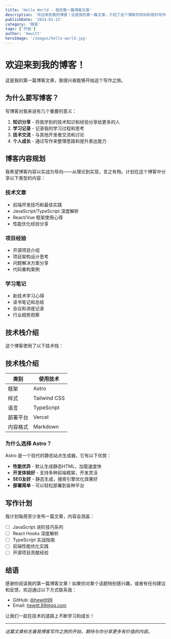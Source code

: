 ```yaml
---
title: 'Hello World - 我的第一篇博客文章'
description: '欢迎来到我的博客！这是我的第一篇文章，介绍了这个博客的目标和我的写作计划。'
publishDate: '2024-01-15'
category: '随笔'
tags: ['开始']
author: 'Hewitt'
heroImage: '/images/hello-world.jpg'
---
```


# 欢迎来到我的博客！

这是我的第一篇博客文章，我很兴奋能够开始这个写作之旅。

## 为什么要写博客？

写博客对我来说有几个重要的意义：

1. **知识分享** - 将我学到的技术知识和经验分享给更多的人
2. **学习记录** - 记录我的学习过程和思考
3. **技术交流** - 与其他开发者交流和讨论
4. **个人成长** - 通过写作来整理思路和提升表达能力

## 博客内容规划

我希望博客内容以实战为导向——从理论到实现，言之有物。计划在这个博客中分享以下类型的内容：

### 技术文章

- 前端开发技巧和最佳实践
- JavaScript/TypeScript 深度解析
- React/Vue 框架使用心得
- 性能优化经验分享

### 项目经验

- 开源项目介绍
- 项目架构设计思考
- 问题解决方案分享
- 代码重构案例

### 学习笔记

- 新技术学习心得
- 读书笔记和总结
- 会议和讲座记录
- 行业趋势观察

## 技术栈介绍

这个博客使用了以下技术栈：

## 技术栈介绍

| 类别     | 使用技术     |
| -------- | ------------ |
| 框架     | Astro        |
| 样式     | Tailwind CSS |
| 语言     | TypeScript   |
| 部署平台 | Vercel       |
| 内容格式 | Markdown     |

### 为什么选择 Astro？

Astro 是一个现代的静态站点生成器，它有以下优势：

- **性能优异** - 默认生成静态HTML，加载速度快
- **开发体验好** - 支持多种前端框架，开发灵活
- **SEO友好** - 静态生成，搜索引擎优化效果好
- **部署简单** - 可以轻松部署到各种平台

## 写作计划

我计划每周至少发布一篇文章，内容会涵盖：

- [ ] JavaScript 进阶技巧系列
- [ ] React Hooks 深度解析
- [ ] TypeScript 实战指南
- [ ] 前端性能优化实践
- [ ] 开源项目贡献经验

## 结语

感谢你阅读我的第一篇博客文章！如果你对某个话题特别感兴趣，或者有任何建议和反馈，欢迎通过以下方式联系我：

- GitHub: [@hewitt99](https://github.com/hewitt99)
- Email: hewitt.99@qq.com

让我们一起在技术的道路上不断学习和成长！

---

_这篇文章标志着我博客写作之旅的开始，期待与你分享更多有价值的内容。_
